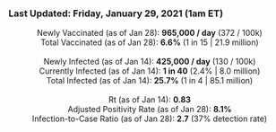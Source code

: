 ### Last Updated: Friday, January 29, 2021 (1am ET)
<p align="center">
Newly Vaccinated (as of Jan 28): <b>965,000 / day</b>
(372 / 100k)<br>
Total Vaccinated (as of Jan 28): <b>6.6%</b>
(1 in 15 | 21.9 million)<br>
<br>
Newly Infected (as of Jan 14): <b>425,000 / day</b> 
(130 / 100k)<br>
Currently Infected (as of Jan 14): <b>1 in 40</b>
(2.4% | 8.0 million)<br>
Total Infected (as of Jan 14): <b>25.7%</b>
(1 in 4 | 85.1 million)<br>
<br>
Rt (as of Jan 14): <b>0.83</b><br>
Adjusted Positivity Rate (as of Jan 28): <b>8.1%</b><br>
Infection-to-Case Ratio (as of Jan 28): <b>2.7</b> (37% detection rate)</p>